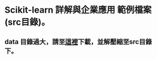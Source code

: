 # Scikit-learn 詳解與企業應用 範例檔案(src目錄)。
## data 目錄過大，請至[這裡](https://drive.google.com/file/d/179v_OR1XImIO4AT6DPtzyINfaPzzT7KR/view?usp=sharing)下載，並解壓縮至src目錄下。
